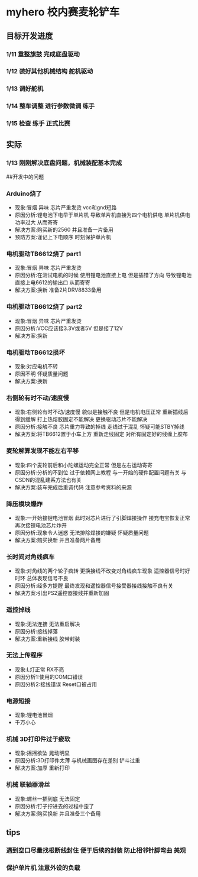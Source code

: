 # myhero 校内赛麦轮铲车

## 目标开发进度

### 1/11 重整旗鼓 完成底盘驱动 
### 1/12 装好其他机械结构 舵机驱动
### 1/13 调好舵机
### 1/14 整车调整 进行参数微调 练手
### 1/15 检查 练手 正式比赛

## 实际
### 1/13 刚刚解决底盘问题，机械装配基本完成


 

##开发中的问题

### Arduino烧了
- 现象:冒烟  异味  芯片严重发烫  vcc和gnd短路  
- 原因分析:锂电池下电早于单片机  导致单片机直接为四个电机供电  单片机供电功率过大  从而寄寄  
- 解决方案:购买新的2560  并且准备一片备用  
- 预防方案:谨记上下电顺序  时刻保护单片机  

### 电机驱动TB6612烧了 part1
- 现象:冒烟  异味  芯片严重发烫  
- 原因分析:在测试电机的时候  使用锂电池直接上电  但是插错了方向  导致锂电池直接上电6612的输出口  从而寄寄  
- 解决方案:换新  准备2片DRV8833备用  

### 电机驱动TB6612烧了 part2
- 现象:冒烟  异味  芯片严重发烫 
- 原因分析:VCC应该接3.3V或者5V  但是接了12V
- 解决方案:换新

### 电机驱动TB6612损坏
- 现象:对应电机不转
- 原因不明  怀疑质量问题
- 解决方案:换新

### 右侧轮有时不动/速度慢
- 现象:右侧轮有时不动/速度慢  貌似是接触不良  但是电机电压正常  重新插线后得到缓解  打上热熔胶固定不能解决  更换驱动芯片不能解决  
- 原因分析:接触不良  芯片重力导致的掉线  走线过于混乱  怀疑可能STBY掉线  
- 解决方案:将TB6612置于小车上方  重新走线固定  对所有固定好的线缠上胶布  

### 麦轮解算发现不能左右平移
- 现象:四个麦轮前后和小陀螺运动完全正常  但是左右运动寄寄  
- 原因分析:分析的不到位  过于依赖网上教程  与一开始的硬件配置问题有关  与CSDN的混乱建系方法也有关  
- 解决方案:装车完成后重调代码  注意参考资料的来源  

### 降压模块爆炸
- 现象:一开始接锂电池冒烟  此时对芯片进行了引脚焊接操作  接充电宝恢复正常  再次接锂电池芯片炸开  
- 原因分析:现象令人迷惑  无法排除焊接的嫌疑  怀疑质量问题  
- 解决方案:购买换新  并且准备两片备用  

### 长时间对角线疯车
- 现象:对角线的两个轮子疯转  更换接线不改变对角线疯车现象  遥控器信号时好时环  总体表现信号不良  
- 原因分析:经多方提醒  最终发现和遥控器信号接受器接线接触不良有关  
- 解决方案:引出PS2遥控器接线并重新加固  

### 遥控掉线
- 现象:无法连接  无法重启解决
- 原因分析:接线掉落
- 解决方案:重新接线  胶带封装

### 无法上传程序
- 现象:L灯正常 RX不亮
- 原因分析1:使用的COM口错误
- 原因分析2:接线错误  Reset口被占用

###  电源短接
- 现象:锂电池冒烟
- 千万小心 

### 机械 3D打印件过于疲软
- 现象:摇摇欲坠  晃动明显  
- 原因分析:3D打印件太薄  与机械画图存在差别  铲斗过重  
- 解决方案:加厚  重新打印  

### 机械 联轴器滑丝
- 现象:螺丝一插到底  无法固定  
- 原因分析:钉子拧进去的过程中歪了  
- 解决方案:购买换新  并且准备三个备用  


## tips

### 遇到空口尽量找根断线封住  便于后续的封装  防止相邻针脚弯曲  美观
### 保护单片机  注意外设的负载





